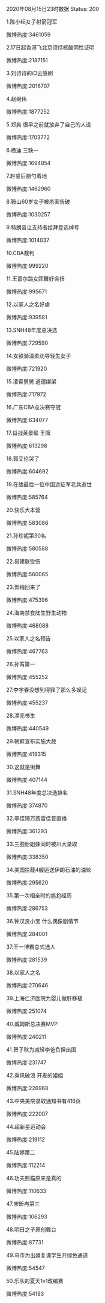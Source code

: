 2020年08月15日23时数据
Status: 200

1.陈小纭女子射箭冠军

微博热度:3461059

2.17日起香港飞北京须持核酸阴性证明

微博热度:2187151

3.刘诗诗的iO云感刷

微博热度:2016707

4.赵继伟

微博热度:1877252

5.郑爽 很早之前就放弃了自己的人设

微博热度:1703772

6.杨迪 三缺一

微博热度:1694854

7.赵睿后脑勺着地

微博热度:1462960

8.鞍山60岁女子被杀案告破

微博热度:1030257

9.特朗普让支持者给拜登选绰号

微博热度:1014037

10.CBA裁判

微博热度:999220

11.王嘉尔跳女团舞好会扭

微博热度:995671

12.以家人之名好虐

微博热度:939581

13.SNH48年度总决选

微博热度:729590

14.女铁骑温柔劝导轻生女子

微博热度:721920

15.凌霄舅舅 道德绑架

微博热度:717972

16.广东CBA总决赛夺冠

微博热度:634077

17.肖战黄景瑜 王牌

微博热度:613298

18.郭艾伦哭了

微博热度:604692

19.在缅最后一位中国远征军老兵逝世

微博热度:585764

20.快乐大本营

微博热度:583086

21.孙珍妮第30名

微博热度:580588

22.易建联受伤

微博热度:560065

23.贺梅回来了

微博热度:475396

24.海南禁食陆生野生动物

微博热度:468088

25.以家人之名预告

微博热度:467763

26.孙芮第一

微博热度:455252

27.李宇春没想到得罪了那么多娱记

微博热度:455237

28.漂亮书生

微博热度:440549

29.朝鲜宣布实施大赦

微博热度:419315

30.这就是街舞

微博热度:407144

31.SNH48年度总决选排名

微博热度:374870

32.李佳琦万茜雷佳音直播

微博热度:361293

33.三胞胎姐妹同时被川大录取

微博热度:338350

34.美国拦截4艘运送伊朗石油的油轮

微博热度:295620

35.第一次相亲时的尴尬经历

微博热度:286753

36.钟汉良小宝 什么偶像剧情节

微博热度:284001

37.王一博霸总式选人

微博热度:281539

38.以家人之名

微博热度:270646

39.上海仁济医院为婴儿做肝移植

微博热度:251074

40.威姆斯总决赛MVP

微博热度:240211

41.贺子秋为减轻李爸负担出国

微博热度:231747

42.乘风破浪 开麦的姐姐

微博热度:226968

43.中央美院录取通知书有416页

微博热度:222007

44.超新星运动会

微博热度:219112

45.陆婷第二

微博热度:112214

46.功夫熊猫原来是真的

微博热度:110633

47.宋昕冉第三

微博热度:106293

48.明日之子原创舞台

微博热度:87731

49.乌市为出疆复课学生开绿色通道

微博热度:54547

50.乐队的夏天1v1改编赛

微博热度:54193

